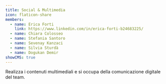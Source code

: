 ```yaml
---
title: Social & Multimedia
icon: flaticon-share
members:
  - name: Erica Forti
    link: https://www.linkedin.com/in/erica-forti-b24683225/
  - name: Chiara Colosseo
  - name: Stefania Santoro
  - name: Sevenay Kanzaci
  - name: Silvia Sturdà
  - name: Dogukan Demir
showCMS: true
---
```

Realizza i contenuti multimediali e si occupa della comunicazione digitale del team.